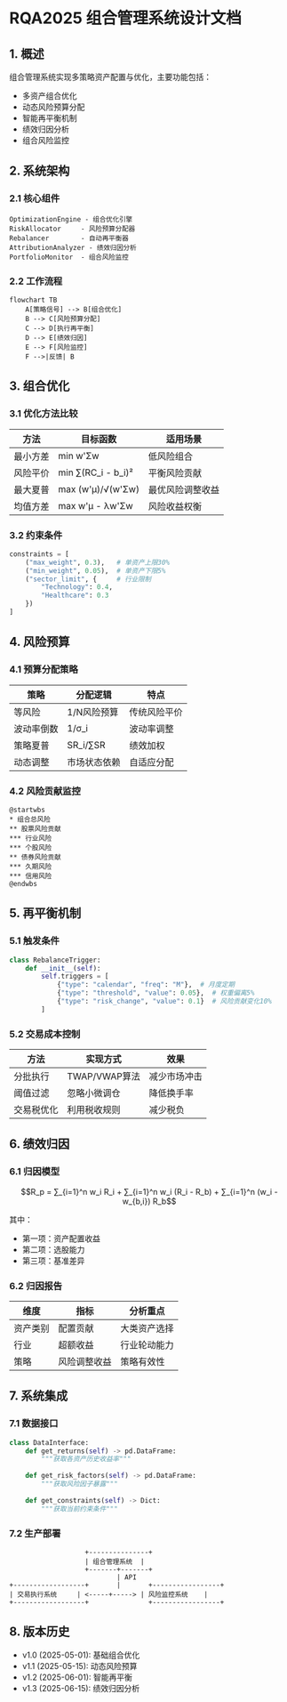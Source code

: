 # RQA2025 组合管理系统设计文档

## 1. 概述

组合管理系统实现多策略资产配置与优化，主要功能包括：
- 多资产组合优化
- 动态风险预算分配
- 智能再平衡机制
- 绩效归因分析
- 组合风险监控

## 2. 系统架构

### 2.1 核心组件
```text
OptimizationEngine - 组合优化引擎
RiskAllocator     - 风险预算分配器
Rebalancer        - 自动再平衡器
AttributionAnalyzer - 绩效归因分析
PortfolioMonitor  - 组合风险监控
```

### 2.2 工作流程
```mermaid
flowchart TB
    A[策略信号] --> B[组合优化]
    B --> C[风险预算分配]
    C --> D[执行再平衡]
    D --> E[绩效归因]
    E --> F[风险监控]
    F -->|反馈| B
```

## 3. 组合优化

### 3.1 优化方法比较
| 方法 | 目标函数 | 适用场景 |
|------|----------|----------|
| 最小方差 | min w'Σw | 低风险组合 |
| 风险平价 | min ∑(RC_i - b_i)² | 平衡风险贡献 |
| 最大夏普 | max (w'μ)/√(w'Σw) | 最优风险调整收益 |
| 均值方差 | max w'μ - λw'Σw | 风险收益权衡 |

### 3.2 约束条件
```python
constraints = [
    ("max_weight", 0.3),   # 单资产上限30%
    ("min_weight", 0.05),  # 单资产下限5% 
    ("sector_limit", {     # 行业限制
        "Technology": 0.4,
        "Healthcare": 0.3
    })
]
```

## 4. 风险预算

### 4.1 预算分配策略
| 策略 | 分配逻辑 | 特点 |
|------|----------|------|
| 等风险 | 1/N风险预算 | 传统风险平价 |
| 波动率倒数 | 1/σ_i | 波动率调整 |
| 策略夏普 | SR_i/∑SR | 绩效加权 |
| 动态调整 | 市场状态依赖 | 自适应分配 |

### 4.2 风险贡献监控
```plantuml
@startwbs
* 组合总风险
** 股票风险贡献
*** 行业风险
*** 个股风险
** 债券风险贡献
*** 久期风险
*** 信用风险
@endwbs
```

## 5. 再平衡机制

### 5.1 触发条件
```python
class RebalanceTrigger:
    def __init__(self):
        self.triggers = [
            {"type": "calendar", "freq": "M"},  # 月度定期
            {"type": "threshold", "value": 0.05},  # 权重偏离5%
            {"type": "risk_change", "value": 0.1}  # 风险贡献变化10%
        ]
```

### 5.2 交易成本控制
| 方法 | 实现方式 | 效果 |
|------|----------|------|
| 分批执行 | TWAP/VWAP算法 | 减少市场冲击 |
| 阈值过滤 | 忽略小微调仓 | 降低换手率 |
| 交易税优化 | 利用税收规则 | 减少税负 |

## 6. 绩效归因

### 6.1 归因模型
```math
R_p = ∑_{i=1}^n w_i R_i + ∑_{i=1}^n w_i (R_i - R_b) + ∑_{i=1}^n (w_i - w_{b,i}) R_b
```
其中：
- 第一项：资产配置收益
- 第二项：选股能力
- 第三项：基准差异

### 6.2 归因报告
| 维度 | 指标 | 分析重点 |
|------|------|----------|
| 资产类别 | 配置贡献 | 大类资产选择 |
| 行业 | 超额收益 | 行业轮动能力 |
| 策略 | 风险调整收益 | 策略有效性 |

## 7. 系统集成

### 7.1 数据接口
```python
class DataInterface:
    def get_returns(self) -> pd.DataFrame:
        """获取各资产历史收益率"""
        
    def get_risk_factors(self) -> pd.DataFrame:
        """获取风险因子暴露"""
        
    def get_constraints(self) -> Dict:
        """获取当前约束条件"""
```

### 7.2 生产部署
```text
                   +---------------+
                   | 组合管理系统  |
                   +-------+-------+
                           | API
+------------------+       |       +-----------------+
| 交易执行系统     | <-----+-----> | 风险监控系统    |
+------------------+               +-----------------+
```

## 8. 版本历史

- v1.0 (2025-05-01): 基础组合优化
- v1.1 (2025-05-15): 动态风险预算
- v1.2 (2025-06-01): 智能再平衡
- v1.3 (2025-06-15): 绩效归因分析
